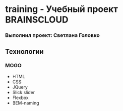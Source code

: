 # training - Учебный проект BRAINSCLOUD

### Выполнил проект: Светлана Головко

## Технологии

### MOGO

- HTML
- CSS
- JQuery
- Slick slider
- Flexbox
- BEM-naming
